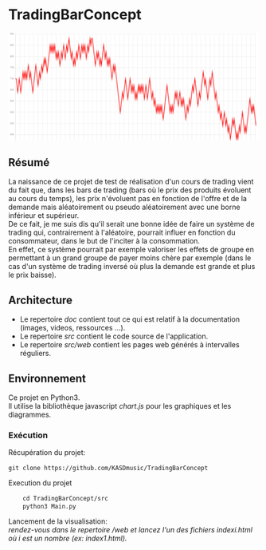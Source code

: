 # TradingBarConcept

![GUI](https://github.com/KASDmusic/TradingBarConcept/blob/main/doc/img/chart.png)

## Résumé

La naissance de ce projet de test de réalisation d'un cours de trading vient du fait que, dans les bars de trading (bars où le prix des produits évoluent au cours du temps), les prix n'évoluent pas en fonction de l'offre et de la demande mais aléatoirement ou pseudo aléatoirement avec une borne inférieur et supérieur.  
De ce fait, je me suis dis qu'il serait une bonne idée de faire un système de trading qui, contrairement à l'aléatoire, pourrait influer en fonction du consommateur, dans le but de l'inciter à la consommation.  
En effet, ce système pourrait par exemple valoriser les effets de groupe en permettant à un grand groupe de payer moins chère par exemple (dans le cas d'un système de trading inversé où plus la demande est grande et plus le prix baisse).  

## Architecture 

* Le repertoire *doc* contient tout ce qui est relatif à la documentation (images, videos, ressources ...).
* Le repertoire *src* contient le code source de l'application.
* Le repertoire *src/web* contient les pages web générés à intervalles réguliers.

## Environnement

Ce projet en Python3.  
Il utilise la bibliothèque javascript *chart.js* pour les graphiques et les diagrammes.  

### Exécution

Récupération du projet:
~~~
git clone https://github.com/KASDmusic/TradingBarConcept
~~~

Execution du projet
~~~
    cd TradingBarConcept/src
    python3 Main.py
~~~

Lancement de la visualisation:  
*rendez-vous dans le repertoire /web et lancez l'un des fichiers indexi.html où i est un nombre (ex: index1.html).*


